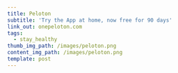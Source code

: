 ```yaml
---
title: Peloton
subtitle: 'Try the App at home, now free for 90 days'
link_out: onepeloton.com
tags:
  - stay_healthy
thumb_img_path: /images/peloton.png
content_img_path: /images/peloton.png
template: post
---
```

